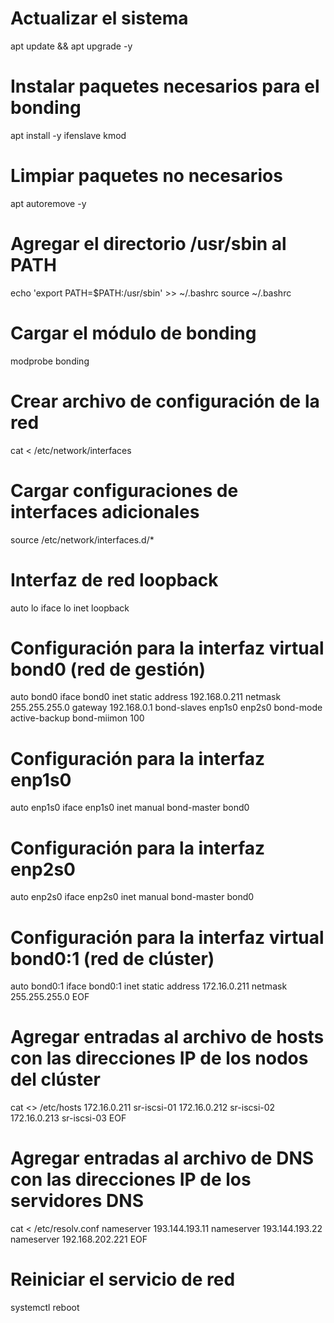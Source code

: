 # Actualizar el sistema
apt update && apt upgrade -y

# Instalar paquetes necesarios para el bonding
apt install -y ifenslave kmod

# Limpiar paquetes no necesarios
apt autoremove -y

# Agregar el directorio /usr/sbin al PATH
echo 'export PATH=$PATH:/usr/sbin' >> ~/.bashrc
source ~/.bashrc

# Cargar el módulo de bonding
modprobe bonding

# Crear archivo de configuración de la red
cat <<EOF > /etc/network/interfaces
# Cargar configuraciones de interfaces adicionales
source /etc/network/interfaces.d/*

# Interfaz de red loopback
auto lo
iface lo inet loopback

# Configuración para la interfaz virtual bond0 (red de gestión)
auto bond0
iface bond0 inet static
    address 192.168.0.211
    netmask 255.255.255.0
    gateway 192.168.0.1
    bond-slaves enp1s0 enp2s0
    bond-mode active-backup
    bond-miimon 100

# Configuración para la interfaz enp1s0
auto enp1s0
iface enp1s0 inet manual
    bond-master bond0

# Configuración para la interfaz enp2s0
auto enp2s0
iface enp2s0 inet manual
    bond-master bond0

# Configuración para la interfaz virtual bond0:1 (red de clúster)
auto bond0:1
iface bond0:1 inet static
    address 172.16.0.211
    netmask 255.255.255.0
EOF

# Agregar entradas al archivo de hosts con las direcciones IP de los nodos del clúster
cat <<EOF >> /etc/hosts
172.16.0.211 sr-iscsi-01
172.16.0.212 sr-iscsi-02
172.16.0.213 sr-iscsi-03
EOF

# Agregar entradas al archivo de DNS con las direcciones IP de los servidores DNS
cat <<EOF > /etc/resolv.conf
nameserver 193.144.193.11
nameserver 193.144.193.22
nameserver 192.168.202.221
EOF

# Reiniciar el servicio de red
systemctl reboot
